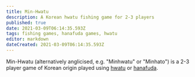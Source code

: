 ```yaml
---
title: Min-Hwatu
description: A Korean hwatu fishing game for 2-3 players
published: true
date: 2021-03-09T06:14:35.593Z
tags: fishing games, hanafuda games, hwatu
editor: markdown
dateCreated: 2021-03-09T06:14:35.593Z
---
```


Min-Hwatu (alternatively anglicised, e.g. "Minhwatu" or "Minhato") is a 2-3 player game of Korean origin played using [hwatu](/en/hanafuda/hwatu) or [hanafuda](/en/hanafuda).